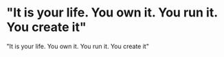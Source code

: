 # "It is your life. You own it. You run it. You create it"

"It is your life. You own it. You run it. You create it"
